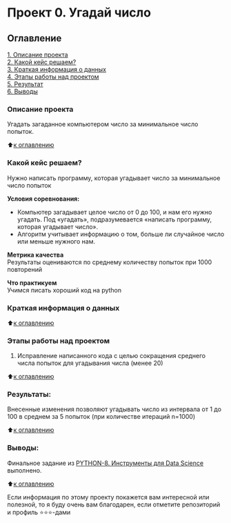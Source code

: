 # Проект 0. Угадай число

## Оглавление  
[1. Описание проекта](https://github.com/IgorA62/Project0/blob/main/README.md#Описание-проекта)  
[2. Какой кейс решаем?](https://github.com/IgorA62/Project0/blob/main/README.md#Какой-кейс-решаем)  
[3. Краткая информация о данных](https://github.com/IgorA62/Project0/blob/main/README.md#Краткая-информация-о-данных)  
[4. Этапы работы над проектом](.https://github.com/IgorA62/Project0/blob/main/README.md#Этапы-работы-над-проектом)  
[5. Результат](https://github.com/IgorA62/Project0/blob/main/README.md#Результат)    
[6. Выводы](https://github.com/IgorA62/Project0/blob/main/README.md#Выводы) 

### Описание проекта    
Угадать загаданное компьютером число за минимальное число попыток.

:arrow_up:[к оглавлению](https://github.com/IgorA62/Project0/blob/main/README.md#Оглавление)


### Какой кейс решаем?    
Нужно написать программу, которая угадывает число за минимальное число попыток

**Условия соревнования:**  
- Компьютер загадывает целое число от 0 до 100, и нам его нужно угадать. Под «угадать», подразумевается «написать программу, которая угадывает число».
- Алгоритм учитывает информацию о том, больше ли случайное число или меньше нужного нам.

**Метрика качества**     
Результаты оцениваются по среднему количеству попыток при 1000 повторений

**Что практикуем**     
Учимся писать хороший код на python


### Краткая информация о данных

  
:arrow_up:[к оглавлению](https://github.com/IgorA62/Project0/blob/main/README.md#Оглавление)


### Этапы работы над проектом  
1. Исправление написанного кода с целью сокращения среднего числа попыток для угадывания числа (менее 20) 

:arrow_up:[к оглавлению](https://github.com/IgorA62/Project0/blob/main/README.md#Оглавление)


### Результаты:  
Внесенные изменения позволяют угадывать число из интервала от 1 до 100 в среднем за 5 попыток (при количестве итераций n=1000)

:arrow_up:[к оглавлению](https://github.com/IgorA62/Project0/blob/main/README.md#Оглавление)


### Выводы:  
Финальное задание из [PYTHON-8. Инструменты для Data Science](https://skillfactory.ru/data-science-specialization) выполнено.

:arrow_up:[к оглавлению](https://github.com/IgorA62/Project0/blob/main/README.md#Оглавление)


Если информация по этому проекту покажется вам интересной или полезной, то я буду очень вам благодарен, если отметите репозиторий и профиль ⭐️⭐️⭐️-дами